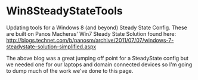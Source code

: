 # Win8SteadyStateTools
Updating tools for a Windows 8 (and beyond) Steady State Config. These are built on Panos Macheras' Win7 Steady State Solution found here: http://blogs.technet.com/b/panosm/archive/2011/07/07/windows-7-steadystate-solution-simplified.aspx

The above blog was a great jumping off point for a SteadyState config but we needed one for our laptops and domain connected devices so I'm going to dump much of the work we've done to this page.


